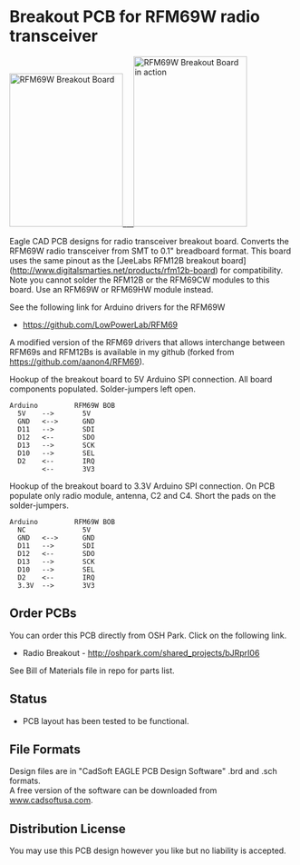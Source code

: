 # Breakout PCB for RFM69W radio transceiver 

<img src="https://github.com/uChip/RFM69W_BOB/blob/master/RFM69W_BOB.png" alt="RFM69W Breakout Board" height="270" width="200">___<img src="https://github.com/uChip/RFM69W_BOB/blob/master/RFM69_BOB.jpg" alt="RFM69W Breakout Board in action" height="300" width="200">

Eagle CAD PCB designs for radio transceiver breakout board. 
Converts the RFM69W radio transceiver from SMT to 0.1" breadboard format.  This board uses the same pinout as the [JeeLabs RFM12B breakout board] (http://www.digitalsmarties.net/products/rfm12b-board) for compatibility.  Note you cannot solder the RFM12B or the RFM69CW modules to this board.  Use an RFM69W or RFM69HW module instead.

See the following link for Arduino drivers for the RFM69W  
  * https://github.com/LowPowerLab/RFM69

A modified version of the RFM69 drivers that allows interchange between RFM69s and RFM12Bs is available in my github (forked from https://github.com/aanon4/RFM69).

Hookup of the breakout board to 5V Arduino SPI connection.  All board components populated.  Solder-jumpers left open.  

	Arduino			RFM69W BOB  
	  5V	-->		  5V  
	  GND	<-->	  GND  
	  D11	-->		  SDI  
	  D12	<--		  SDO  
	  D13	-->		  SCK  
	  D10	-->		  SEL  
	  D2	<--		  IRQ  
	  		<--		  3V3  
 
Hookup of the breakout board to 3.3V Arduino SPI connection.  On PCB populate only radio module, antenna, C2 and C4.  Short the pads on the solder-jumpers.  

	Arduino			RFM69W BOB  
	  NC	 		  5V  
	  GND	<-->	  GND  
	  D11	-->		  SDI  
	  D12	<--		  SDO  
	  D13	-->		  SCK  
	  D10	-->		  SEL  
	  D2	<--		  IRQ  
 	  3.3V	-->		  3V3  


## Order PCBs  

You can order this PCB directly from OSH Park.  Click on the following link.  
  * Radio Breakout - http://oshpark.com/shared_projects/bJRprI06  

See Bill of Materials file in repo for parts list.  

## Status  
  * PCB layout has been tested to be functional.   

## File Formats  

Design files are in "CadSoft EAGLE PCB Design Software" .brd and .sch formats.  
A free version of the software can be downloaded from www.cadsoftusa.com.  

## Distribution License  

You may use this PCB design however you like but no liability is accepted.  
